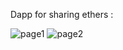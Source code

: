 Dapp for sharing ethers : 

![page1](https://github.com/Shubhamsingh2747/dapp/assets/72337858/f4686231-b9ad-4253-a8d9-a90923c5ab69)
![page2](https://github.com/Shubhamsingh2747/dapp/assets/72337858/e59f4d9d-8857-4e70-afa8-1c2796ef5a2a)

